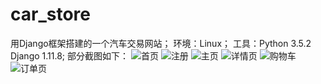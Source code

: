 # car_store
用Django框架搭建的一个汽车交易网站；
环境：Linux；
工具：Python 3.5.2   Django 1.11.8;
部分截图如下：
![首页](https://github.com/wddzz/car_store/raw/master/shouye.png)
![注册](https://github.com/wddzz/car_store/raw/master/zhuce.png)
![主页](https://github.com/wddzz/car_store/raw/master/zhuye.png)
![详情页](https://github.com/wddzz/car_store/raw/master/xiangqingye.png)
![购物车](https://github.com/wddzz/car_store/raw/master/gouwuchen.png)
![订单页](https://github.com/wddzz/car_store/raw/master/dingdan.png)
